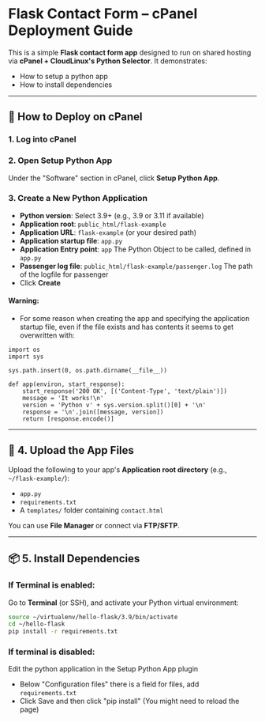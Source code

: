 # Flask Contact Form – cPanel Deployment Guide

This is a simple **Flask contact form app** designed to run on shared hosting via **cPanel + CloudLinux's Python Selector**. It demonstrates:


- How to setup a python app
- How to install dependencies

---

## 🚀 How to Deploy on cPanel

### 1. Log into cPanel

### 2. Open **Setup Python App**
Under the "Software" section in cPanel, click **Setup Python App**.

### 3. Create a New Python Application
- **Python version**: Select 3.9+ (e.g., 3.9 or 3.11 if available)
- **Application root**: `public_html/flask-example`
- **Application URL**: `flask-example` (or your desired path)
- **Application startup file**: `app.py`
- **Application Entry point**: `app` The Python Object to be called, defined in `app.py`
- **Passenger log file**: `public_html/flask-example/passenger.log` The path of the logfile for passenger
- Click **Create**


#### Warning:

- For some reason when creating the app and specifying the application startup file, even if the file exists and has contents it seems to get overwritten with:
```
import os
import sys

sys.path.insert(0, os.path.dirname(__file__))

def app(environ, start_response):
    start_response('200 OK', [('Content-Type', 'text/plain')])
    message = 'It works!\n'
    version = 'Python v' + sys.version.split()[0] + '\n'
    response = '\n'.join([message, version])
    return [response.encode()]
```
---

## 📁 4. Upload the App Files

Upload the following to your app's **Application root directory** (e.g., `~/flask-example/`):

- `app.py`
- `requirements.txt`
- A `templates/` folder containing `contact.html`

You can use **File Manager** or connect via **FTP/SFTP**.

---

## 📦 5. Install Dependencies

### If Terminal is enabled:

Go to **Terminal** (or SSH), and activate your Python virtual environment:

```bash
source ~/virtualenv/hello-flask/3.9/bin/activate
cd ~/hello-flask
pip install -r requirements.txt
```


### If terminal is disabled:

Edit the python application in the Setup Python App plugin

- Below "Configuration files" there is a field for files, add `requirements.txt`
- Click Save and then click "pip install" (You might need to reload the page)